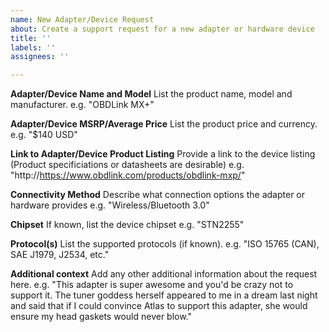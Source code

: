 ```yaml
---
name: New Adapter/Device Request
about: Create a support request for a new adapter or hardware device
title: ''
labels: ''
assignees: ''

---
```


**Adapter/Device Name and Model**
List the product name, model and manufacturer.
e.g. "OBDLink MX+"

**Adapter/Device MSRP/Average Price**
List the product price and currency.
e.g. "$140 USD"

**Link to Adapter/Device Product Listing**
Provide a link to the device listing (Product specificiations or datasheets are desirable)
e.g. "http://https://www.obdlink.com/products/obdlink-mxp/"

**Connectivity Method**
Describe what connection options the adapter or hardware provides
e.g. "Wireless/Bluetooth 3.0"

**Chipset**
If known, list the device chipset
e.g. "STN2255"

**Protocol(s)**
List the supported protocols (if known).
e.g. "ISO 15765 (CAN), SAE J1979, J2534, etc."

**Additional context**
Add any other additional information about the request here.
e.g. "This adapter is super awesome and you'd be crazy not to support it. The tuner goddess herself appeared to me in a dream last night and said that if I could convince Atlas to support this adapter, she would ensure my head gaskets would never blow."

